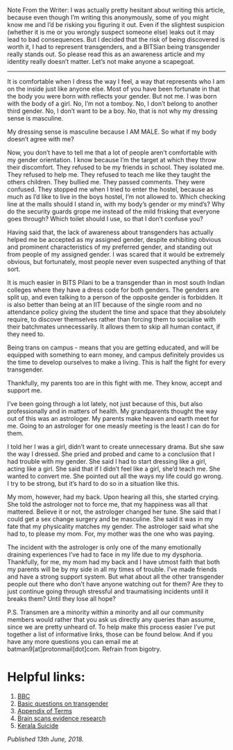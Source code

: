 <!-- TITLE: This is Your Son -->
<!-- SUBTITLE: Anonymous is a current student at BPHC and identifies as a transman. We bring to you anon’s story in his own words. -->

Note From the Writer: I was actually pretty hesitant about writing this article, because even though I’m writing this anonymously, some of you might know me and I’d be risking you figuring it out. Even if the slightest suspicion (whether it is me or you wrongly suspect someone else) leaks out it may lead to bad consequences. But I decided that the risk of being discovered is worth it, I had to represent transgenders, and a BITSian being transgender really stands out. So please read this as an awareness article and my identity really doesn’t matter. Let’s not make anyone a scapegoat.

-----

It is comfortable when I dress the way I feel, a way that represents who I am on the inside just like anyone else. Most of you have been fortunate in that the body you were born with reflects your gender. But not me. I was born with the body of a girl. No, I’m not a tomboy. No, I don’t belong to another third gender. No, I don’t want to be a boy. No, that is not why my dressing sense is masculine.

My dressing sense is masculine because I AM MALE. So what if my body doesn’t agree with me?

Now, you don’t have to tell me that a lot of people aren’t comfortable with my gender orientation. I know because I’m the target at which they throw their discomfort. They refused to be my friends in school. They isolated me. They refused to help me. They refused to teach me like they taught the others children. They bullied me. They passed comments. They were confused. They stopped me when I tried to enter the hostel, because as much as I’d like to live in the boys hostel, I’m not allowed to. Which checking line at the malls should I stand in, with my body’s gender or my mind’s? Why do the security guards grope me instead of the mild frisking that everyone goes through? Which toilet should I use, so that I don’t confuse you?

Having said that, the lack of awareness about transgenders has actually helped me be accepted as my assigned gender, despite exhibiting obvious and prominent characteristics of my preferred gender, and standing out from people of my assigned gender. I was scared that it would be extremely obvious, but fortunately, most people never even suspected anything of that sort.

It is much easier in BITS Pilani to be a transgender than in most south Indian colleges where they have a dress code for both genders. The genders are split up, and even talking to a person of the opposite gender is forbidden. It is also better than being at an IIT because of the single room and no attendance policy giving the student the time and space that they absolutely require, to discover themselves rather than forcing them to socialise with their batchmates unnecessarily. It allows them to skip all human contact, if they need to.

Being trans on campus - means that you are getting educated, and will be equipped with something to earn money, and campus definitely provides us the time to develop ourselves to make a living. This is half the fight for every transgender.

Thankfully, my parents too are in this fight with me. They know, accept and support me.

I’ve been going through a lot lately, not just because of this, but also professionally and in matters of health. My grandparents thought the way out of this was an astrologer. My parents make heaven and earth meet for me. Going to an astrologer for one measly meeting is the least I can do for them.

I told her I was a girl, didn’t want to create unnecessary drama. But she saw the way I dressed. She pried and probed and came to a conclusion that I had trouble with my gender. She said I had to start dressing like a girl, acting like a girl. She said that if I didn’t feel like a girl, she’d teach me. She wanted to convert me. She pointed out all the ways my life could go wrong. I try to be strong, but it’s hard to do so in a situation like this.

My mom, however, had my back. Upon hearing all this, she started crying. She told the astrologer not to force me, that my happiness was all that mattered. Believe it or not, the astrologer changed her tune. She said that I could get a sex change surgery and be masculine. She said it was in my fate that my physicality matches my gender. The astrologer said what she had to, to please my mom. For, my mother was the one who was paying.

The incident with the astrologer is only one of the many emotionally draining experiences I’ve had to face in my life due to my dysphoria. Thankfully, for me, my mom had my back and I have utmost faith that both my parents will be by my side in all my times of trouble. I’ve made friends and have a strong support system. But what about all the other transgender people out there who don’t have anyone watching out for them? Are they to just continue going through stressful and traumatising incidents until it breaks them? Until they lose all hope?

P.S. Transmen are a minority within a minority and all our community members would rather that you ask us directly any queries than assume, since we are pretty unheard of. To help make this process easier I’ve put together a list of informative links, those can be found below. And if you have any more questions you can email me at batman9[at]protonmail[dot]com. Refrain from bigotry.
# Helpful links:

1. [BBC](https://youtu.be/udI-Go8KK2Q)
2. [Basic questions on transgender](http://www.stltoday.com/lifestyles/health-med-fit/health/questions-and-answers-about-gender-identity/article_d7ac8eed-ecd0-5108-ac33-e7889fe77fe1.html)
3. [Appendix of Terms](https://www.cosmopolitan.com/uk/love-sex/a20730324/lgbt-meaning/)
4. [Brain scans evidence research](https://interestingengineering.com/transgender-brains-resemble-identified-gender-reveal-mri-scans)
5. [Kerala Suicide](https://www.thenewsminute.com/article/how-transphobia-and-ignorance-doctors-drove-kerala-trans-man-suicide-81116)

*Published 13th June, 2018.*